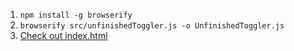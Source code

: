 1. `npm install -g browserify`
2. `browserify src/unfinishedToggler.js -o UnfinishedToggler.js`
3. [Check out index.html](http://rclark.github.io/toggler-demo/)
